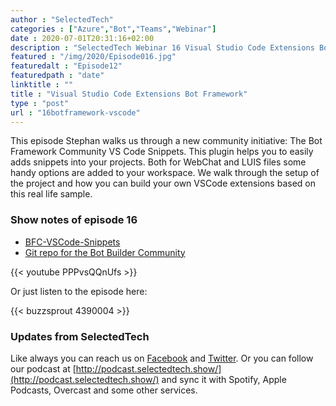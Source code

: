```yaml
---
author : "SelectedTech"
categories : ["Azure","Bot","Teams","Webinar"]
date : 2020-07-01T20:31:16+02:00
description : "SelectedTech Webinar 16 Visual Studio Code Extensions Bot Framework"
featured : "/img/2020/Episode016.jpg"
featuredalt : "Episode12"
featuredpath : "date"
linktitle : ""
title : "Visual Studio Code Extensions Bot Framework"
type : "post"
url : "16botframework-vscode"
---
```


This episode Stephan walks us through a new community initiative: The Bot Framework Community VS Code Snippets. This plugin helps you to easily adds snippets into your projects. Both for WebChat and LUIS files some handy options are added to your workspace. We walk through the setup of the project and how you can build your own VSCode extensions based on this real life sample.

### Show notes of episode 16

- [BFC-VSCode-Snippets](https://marketplace.visualstudio.com/items?itemName=BotFrameworkCommunity.bfc-vscode-snippets)
- [Git repo for the Bot Builder Community](https://github.com/BotBuilderCommunity/botbuilder-community-tools)

{{< youtube PPPvsQQnUfs >}}

Or just listen to the episode here:

{{< buzzsprout 4390004 >}}

### Updates from SelectedTech

Like always you can reach us on [Facebook](https://www.facebook.com/SelectedTechPage/) and [Twitter](https://twitter.com/selectedtech). Or you can follow our podcast at [http://podcast.selectedtech.show/](http://podcast.selectedtech.show/) and sync it with Spotify, Apple Podcasts, Overcast and some other services.

